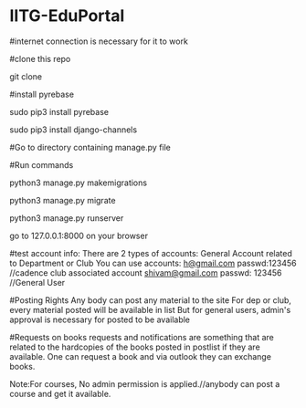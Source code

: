 # IITG-EduPortal

#internet connection is necessary for it to work

#clone this repo

git clone <name-of-the-repo>

#install pyrebase

sudo pip3 install pyrebase

sudo pip3 install django-channels

#Go to directory containing manage.py file

#Run commands

python3 manage.py makemigrations

python3 manage.py migrate

python3 manage.py runserver

go to 127.0.0.1:8000 on your browser

#test account info: There are 2 types of accounts: General Account related to Department or Club You can use accounts: h@gmail.com passwd:123456 //cadence club associated account shivam@gmail.com passwd: 123456 //General User

#Posting Rights Any body can post any material to the site For dep or club, every material posted will be available in list But for general users, admin's approval is necessary for posted to be available

#Requests on books requests and notifications are something that are related to the hardcopies of the books posted in postlist if they are available. One can request a book and via outlook they can exchange books.

Note:For courses, No admin permission is applied.//anybody can post a course and get it available.
